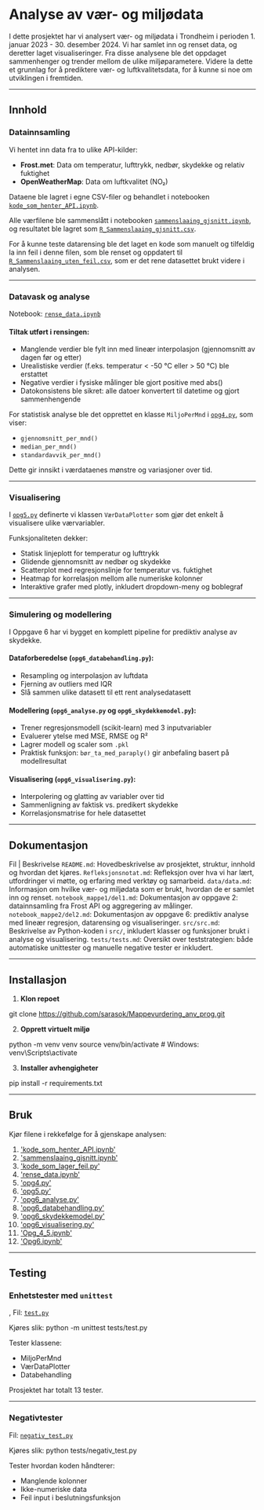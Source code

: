 
# Analyse av vær- og miljødata
I dette prosjektet har vi analysert vær- og miljødata i Trondheim i perioden 1. januar 2023 - 30. desember 2024. Vi har samlet inn og renset data, og deretter laget visualiseringer. Fra disse analysene ble det oppdaget sammenhenger og trender mellom de ulike miljøparametere. Videre la dette et grunnlag for å prediktere vær- og luftkvalitetsdata, for å kunne si noe om utviklingen i fremtiden.


---

## Innhold


### Datainnsamling

Vi hentet inn data fra to ulike API-kilder:

* **Frost.met**: Data om temperatur, lufttrykk, nedbør, skydekke og relativ fuktighet 
* **OpenWeatherMap**: Data om luftkvalitet (NO₂)

Dataene ble lagret i egne CSV-filer og behandlet i notebooken [`kode_som_henter_API.ipynb`](./notebook_mappe1/kode_som_henter_API.ipynb).

Alle værfilene ble  sammenslått i notebooken [`sammenslaaing_gjsnitt.ipynb`](./notebook_mappe1/sammenslaaing_gjsnitt.ipynb), og resultatet ble lagret som [`R_Sammenslaaing_gjsnitt.csv`](./data/R_Sammenslaaing_gjsnitt.csv).

For å kunne teste datarensing ble det laget en kode som manuelt og tilfeldig la inn feil i denne filen, som ble renset og oppdatert til [`R_Sammenslaaing_uten_feil.csv`](./data/R_Sammenslaaing_uten_feil.csv), som er det rene datasettet brukt videre i analysen.

---

### Datavask og analyse

Notebook: [`rense_data.ipynb`](./notebook_mappe1/rense_data.ipynb)

#### Tiltak utført i rensingen:

* Manglende verdier ble fylt inn med lineær interpolasjon (gjennomsnitt av dagen før og etter)
* Urealistiske verdier (f.eks. temperatur < -50 °C eller > 50 °C) ble erstattet
* Negative verdier i fysiske målinger ble gjort positive med abs()
* Datokonsistens ble sikret: alle datoer konvertert til datetime og gjort sammenhengende

For statistisk analyse ble det opprettet en klasse `MiljoPerMnd` i [`opg4.py`](./src/opg4.py), som viser:

* `gjennomsnitt_per_mnd()`
* `median_per_mnd()`
* `standardavvik_per_mnd()`

Dette gir innsikt i værdataenes mønstre og variasjoner over tid.

---

### Visualisering

I [`opg5.py`](./src/opg5.py) definerte vi klassen `VærDataPlotter` som gjør det enkelt å visualisere ulike værvariabler.

Funksjonaliteten dekker:

* Statisk linjeplott for temperatur og lufttrykk
* Glidende gjennomsnitt av nedbør og skydekke
* Scatterplot med regresjonslinje for temperatur vs. fuktighet
* Heatmap for korrelasjon mellom alle numeriske kolonner
* Interaktive grafer med plotly, inkludert dropdown-meny og boblegraf

---

### Simulering og modellering

I Oppgave 6 har vi bygget en komplett pipeline for prediktiv analyse av skydekke.

#### Dataforberedelse (`opg6_databehandling.py`):

* Resampling og interpolasjon av luftdata
* Fjerning av outliers med IQR
* Slå sammen ulike datasett til ett rent analysedatasett

#### Modellering (`opg6_analyse.py` og `opg6_skydekkemodel.py`):

* Trener regresjonsmodell (scikit-learn) med 3 inputvariabler
* Evaluerer ytelse med MSE, RMSE og R²
* Lagrer modell og scaler som `.pkl`
* Praktisk funksjon: `bør_ta_med_paraply()` gir anbefaling basert på modellresultat

#### Visualisering (`opg6_visualisering.py`):

* Interpolering og glatting av variabler over tid
* Sammenligning av faktisk vs. predikert skydekke
* Korrelasjonsmatrise for hele datasettet

---
## Dokumentasjon
Fil | Beskrivelse
`README.md`: Hovedbeskrivelse av prosjektet, struktur, innhold og hvordan det kjøres. 
`Refleksjonsnotat.md`: Refleksjon over hva vi har lært, utfordringer vi møtte, og erfaring med verktøy og samarbeid. 
`data/data.md`: Informasjon om hvilke vær- og miljødata som er brukt, hvordan de er samlet inn og renset. 
`notebook_mappe1/del1.md`: Dokumentasjon av oppgave 2: datainnsamling fra Frost API og aggregering av målinger. 
`notebook_mappe2/del2.md`: Dokumentasjon av oppgave 6: prediktiv analyse med lineær regresjon, datarensing og visualiseringer. 
`src/src.md`: Beskrivelse av Python-koden i `src/`, inkludert klasser og funksjoner brukt i analyse og visualisering. 
`tests/tests.md`: Oversikt over teststrategien: både automatiske unittester og manuelle negative tester er inkludert. 

---
## Installasjon

1. **Klon repoet**

git clone <https://github.com/sarasok/Mappevurdering_anv_prog.git>

2. **Opprett virtuelt miljø**

python -m venv venv
source venv/bin/activate  # Windows: venv\Scripts\activate

3. **Installer avhengigheter**

pip install -r requirements.txt

---

## Bruk

Kjør filene i rekkefølge for å gjenskape analysen:

1. ['kode_som_henter_API.ipynb'](./notebook_mappe1/kode_som_henter_API.ipynb)
2. ['sammenslaaing_gjsnitt.ipynb'](./notebook_mappe1/sammenslaaing_gjsnitt.ipynb)
3. ['kode_som_lager_feil.py'](./notebook_mappe1/kode_som_lager_feil.py)
4. ['rense_data.ipynb'](./notebook_mappe1/rense_data.ipynb)
5. ['opg4.py'](./src/opg4.py)
6. ['opg5.py'](./src/opg5.py)
7. ['opg6_analyse.py'](./src/opg6_analyse.py)
8. ['opg6_databehandling.py'](./src/opg6_databehandling.py)
9. ['opg6_skydekkemodel.py'](./src/opg6_skydekkemodel.py)
10. ['opg6_visualisering.py'](./src/opg6_visualisering.py)
11. ['Opg_4_5.ipynb'](./notebook_mappe2/Opg_4_5.ipynb)
12. ['Opg6.ipynb'](./notebook_mappe2/Opg6.ipynb)

---

## Testing

### Enhetstester med `unittest`
,
Fil: [`test.py`](./tests/test.py)

Kjøres slik:
python -m unittest tests/test.py

Tester klassene:

* MiljoPerMnd
* VærDataPlotter
* Databehandling

Prosjektet har totalt 13 tester.

---

### Negativtester 
Fil: [`negativ_test.py`](./tests/negativ_test.py)

Kjøres slik:
python tests/negativ_test.py

Tester hvordan koden håndterer:

* Manglende kolonner
* Ikke-numeriske data 
* Feil input i beslutningsfunksjon
